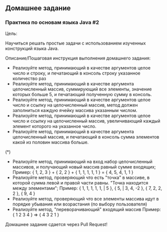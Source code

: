 ## Домашнее задание

### Практика по основам языка Java #2

Цель:

Научиться решать простые задачи с использованием изученных конструкций языка Java.

Описание/Пошаговая инструкция выполнения домашнего задания:

- Реализуйте метод, принимающий в качестве аргументов целое число и строку, и печатающий в консоль строку указанное количество раз
- Реализуйте метод, принимающий в качестве аргумента целочисленный массив, суммирующий все элементы, значение которых больше 5, и печатающий полученную сумму в консоль.
- Реализуйте метод, принимающий в качестве аргументов целое число и ссылку на целочисленный массив, метод должен заполниться каждую ячейку массива указанным числом.
- Реализуйте метод, принимающий в качестве аргументов целое число и ссылку на целочисленный массив, увеличивающий каждый элемент которого на указанное число.
- Реализуйте метод, принимающий в качестве аргумента целочисленный массив, и печатающий в консоль сумма элементов какой из половин массива больше.

(*)
- Реализуйте метод, принимающий на вход набор целочисленный массивов, и получающий новый
  массив равный сумме входящих;
  Пример:
  { 1, 2, 3 } + { 2, 2 } + { 1, 1, 1, 1, 1 }
  = { 4, 5, 4, 1, 1 }
- Реализуйте метод, проверяющий что есть "точка" в массиве, в которой сумма левой и правой части
  равны. "Точка находится между элементами";
  Пример: { 1, 1, 1, 1, 1, | 5 }, { 5, | 3, 4, -2 }, { 7, 2, 2, 2 }, { 9, 4 }
- Реализуйте метод, проверяющий что все элементы массива идут в порядке убывания или
  возрастания (по выбору пользователя)
- Реализуйте метод, "переворачивающий" входящий массив
  Пример: { 1 2 3 4 } => { 4 3 2 1 }

Домашнее задание сдается через Pull Request!